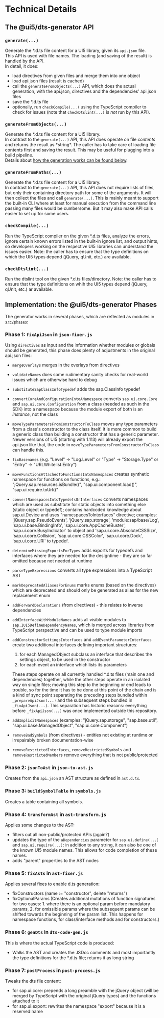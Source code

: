# Technical Details

## The @ui5/dts-generator API

### `generate(...)`

Generate the \*.d.ts file content for a UI5 library, given its `api.json` file.<br>
This API is used with file names. The loading (and saving of the result) is handled by the API.<br>
In detail, it does:

- load directives from given files and merge them into one object
- load api.json files (result is cached)
- call the `generateFromObjects(...)` API, which does the actual generation, with the api.json, directives and the dependencies' api.json files
- save the \*.d.ts file
- optionally, run `checkCompile(...)` using the TypeScript compiler to check for issues (note that `checkDtslint(...)` is _not_ run by this API).

### `generateFromObjects(...)`

Generate the *.d.ts file content for a UI5 library.<br>
In contrast to the `generate(...)` API, this API does operate on file *contents* and returns the result as *string\*. The caller has to take care of loading file contents first and saving the result. This may be useful for plugging into a build pipeline.<br>
Details about [how the generation works can be found below](#implementation).

### `generateFromPaths(...)`

Generate the \*.d.ts file content for a UI5 library.<br>
In contrast to the `generate(...)` API, this API does not require lists of files, but only their containing directory path for some of the arguments. It will then collect the files and call `generate(...)`. This is mainly meant to support the built-in CLI where at least for manual execution from the command line passing many files would be cumbersome. But it may also make API calls easier to set up for some users.

### `checkCompile(...)`

Run the TypeScript compiler on the given \*.d.ts files, analyze the errors, ignore certain known errors listed in the built-in ignore list, and output hints, so developers working on the respective UI5 libraries can understand the issues easier.
Note: the caller has to ensure that the type definitions on which the UI5 types depend (jQuery, qUnit, etc.) are available.

### `checkDtslint(...)`

Run the dtslint tool on the given \*.d.ts files/directory.
Note: the caller has to ensure that the type definitions on whih the UI5 types depend (jQuery, qUnit, etc.) ar available.

## Implementation: the @ui5/dts-generator Phases<a id='implementation'></a>

The generator works in several phases, which are reflected as modules in [`src/phases`](./src/phases):

### Phase 1: `fixApiJson` in `json-fixer.js`

Using `directives` as input and the information whether modules or globals should be generated, this phase does plenty of adjustments in the original api.json files:

- `mergeOverlays` merges in the overlays from directives
- `validateNames` does some rudimentary sanity checks for real-world issues which are otherwise hard to debug
- `substituteSapClassInfoTypedef` adds the sap.ClassInfo typedef
- `convertCoreAndConfigurationIntoANamespace` converts `sap.ui.core.Core` and `sap.ui.core.Configuration` from a class (needed as such in the SDK) into a namespace because the module export of both is an _instance_, not the class
- `moveTypeParametersFromConstructorToClass` moves any type parameters from a class's constructor to the class itself. It is more common to build a generic class than building a constructor that has a generic parameter. Newer versions of UI5 (starting with 1.113) will already export the api.json like that, the code in `moveTypeParametersFromConstructorToClass` can handle this.
- `fixBasenames` (e.g. "Level" -> "Log.Level" or "Type" -> "Storage.Type" or "Entry" -> "URLWhitelist.Entry")
- `moveFunctionsAttachedToFunctionsIntoNamespaces` creates synthetic namespace for functions on functions, e.g.: "jQuery.sap.resources.isBundle()", "sap.ui.component.load()", "sap.ui.require.toUrl()"
- `convertNamespacesIntoTypedefsOrInterfaces` converts namespaces which are used as substitute for static objects into something else (static object or typedef); contains hardcoded knowledge about sap.ui.Device and uses "namespacesToInterfaces" directive; examples: 'jQuery.sap.PseudoEvents', 'jQuery.sap.storage', 'module:sap/base/Log', 'sap.ui.base.BindingInfo', 'sap.ui.core.AppCacheBuster', 'sap.ui.core.BusyIndicator' to object and 'sap.ui.core.AbsoluteCSSSize', 'sap.ui.core.Collision', 'sap.ui.core.CSSColor', 'sap.ui.core.Dock', 'sap.ui.core.URI' to typedef.
- `determineMissingExportsForTypes` adds exports for typedefs and interfaces where they are needed for the designtime - they are so far omitted because not needed at runtime
- `parseTypeExpressions` converts all type expressions into a TypeScript AST
- `markDeprecatedAliasesForEnums` marks enums (based on the directives) which are deprecated and should only be generated as alias for the new replacement enum
- `addForwardDeclarations` (from directives) - this relates to inverse dependencies
- `addInterfaceWithModuleNames` adds all visible modules to `sap.IUI5DefineDependencyNames`, which is merged across libraries from TypeScript perspective and can be used to type module imports
- `addConstructorSettingsInterfaces` and `addEventParameterInterfaces` create two additional interfaces defining important structures:

  1.  for each ManagedObject subclass an interface that describes the settings object, to be used in the constructor
  1.  for each event an interface which lists its parameters

  These steps operate on all currently handled \*.d.ts files (main one and dependencies) together, while the other steps operate in an isolated way on single files; moving this step to the beginning or end leads to trouble, so for the time it has to be done at this point of the chain and is a kind of sync point separating the preceding steps bundled within `_prepareApiJson(...)` and the subsequent steps bundled in `_fixApiJson(...)`. This separation has historic reasons: everything before `_fixApiJson(...)` was once implemented outside this repository.

- `addImplicitNamespaces` (examples: "jQuery.sap.storage", "sap.base.util", "sap.ui.base.ManagedObject", "sap.ui.core.Component")
- `removeBadSymbols` (from directives) - entities not existing at runtime or irrepairably broken documentation-wise
- `removeRestrictedInterfaces`, `removeRestrictedSymbols` and `removeRestrictedMembers` remove everything that is not public/protected

### Phase 2: `jsonToAst` in `json-to-ast.js`

Creates from the `api.json` an AST structure as defined in `ast.d.ts`.

### Phase 3: `buildSymbolTable` in `symbols.js`

Creates a table containing all symbols.

### Phase 4: `transformAst` in `ast-transform.js`

Applies some changes to the AST:

- filters out all non-public/protected APIs (again?)
- updates the type of the `aDependencies` parameter for `sap.ui.define(...)` and `sap.ui.require(...)`: in addition to any string, it can also be one of the known UI5 module names. This allows for code completion of these names.
- adds "parent" properties to the AST nodes

### Phase 5: `fixAsts` in `ast-fixer.js`

Applies several fixes to enable d.ts generation:

- fixConstructors (name := "constructor", delete "returns")
- fixOptionalParams (Creates additional mutations of function signatures for two cases: 1. where there is an optional param before mandatory params, 2. for omissible params where the subsequent params can be shifted towards the beginning of the param list. This happens for namespace functions, for class/interface methods and for constructors.)

### Phase 6: `genDts` in `dts-code-gen.js`

This is where the actual TypeScript code is produced:

- Walks the AST and creates the JSDoc comments and most importantly the type definitions for the \*.d.ts file; returns it as long string

### Phase 7: `postProcess` in `post-process.js`

Tweaks the dts file content:

- for sap.ui.core: prepends a long preamble with the jQuery object (will be merged by TypeScript with the original jQuery types) and the functions attached to it
- for sap.ui.export: rewrites the namespace "export" because it is a reserved name
